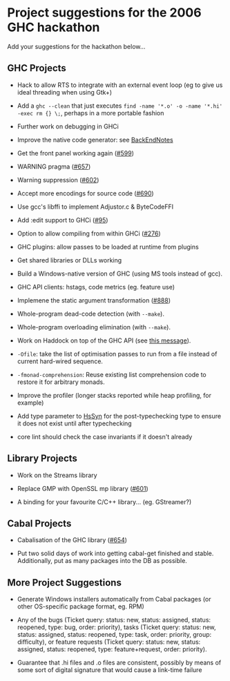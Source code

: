 # Project suggestions for the 2006 GHC hackathon



Add your suggestions for the hackathon below...


## GHC Projects


- Hack to allow RTS to integrate with an external event loop (eg to give us ideal threading when using Gtk+)

- Add a `ghc --clean` that just executes `find -name '*.o' -o -name '*.hi' -exec rm {} \;`, perhaps in a more portable fashion

- Further work on debugging in GHCi

- Improve the native code generator: see [BackEndNotes](back-end-notes)

- Get the front panel working again ([\#599](https://gitlab.staging.haskell.org/ghc/ghc/issues/599))

- WARNING pragma ([\#657](https://gitlab.staging.haskell.org/ghc/ghc/issues/657))

- Warning suppression ([\#602](https://gitlab.staging.haskell.org/ghc/ghc/issues/602))

- Accept more encodings for source code ([\#690](https://gitlab.staging.haskell.org/ghc/ghc/issues/690))

- Use gcc's libffi to implement Adjustor.c & ByteCodeFFI

- Add :edit support to GHCi ([\#95](https://gitlab.staging.haskell.org/ghc/ghc/issues/95))

- Option to allow compiling from within GHCi ([\#276](https://gitlab.staging.haskell.org/ghc/ghc/issues/276))

- GHC plugins: allow passes to be loaded at runtime from plugins

- Get shared libraries or DLLs working

- Build a Windows-native version of GHC (using MS tools instead of gcc).

- GHC API clients: hstags, code metrics (eg. feature use)

- Implemene the static argument transformation ([\#888](https://gitlab.staging.haskell.org/ghc/ghc/issues/888))

- Whole-program dead-code detection (with `--make`).

- Whole-program overloading elimination (with `--make`).


 


- Work on Haddock on top of the GHC API (see [
  this message](http://www.haskell.org/pipermail/haskell/2006-August/018415.html)).

- `-Ofile`: take the list of optimisation passes to run from a file instead of current hard-wired sequence.

- `-fmonad-comprehension`: Reuse existing list comprehension code to restore it for arbitrary monads.

- Improve the profiler (longer stacks reported while heap profiling, for example)


 


- Add type parameter to [HsSyn](commentary/compiler/hs-syn-type) for the post-typechecking type to ensure it does not exist until after typechecking 


 


- core lint should check the case invariants if it doesn't already

## Library Projects


- Work on the Streams library

- Replace GMP with OpenSSL mp library ([\#601](https://gitlab.staging.haskell.org/ghc/ghc/issues/601))

- A binding for your favourite C/C++ library...  (eg. GStreamer?)

## Cabal Projects


- Cabalisation of the GHC library ([\#654](https://gitlab.staging.haskell.org/ghc/ghc/issues/654))

- Put two solid days of work into getting cabal-get finished and stable.  Additionally, put as many packages into the DB as possible.

## More Project Suggestions


- Generate Windows installers automatically from Cabal packages (or
  other OS-specific package format, eg. RPM)

- Any of the bugs (Ticket query: status: new, status: assigned,
  status: reopened, type: bug, order: priority), tasks (Ticket query:
  status: new, status: assigned, status: reopened, type: task, order: priority,
  group: difficulty), or feature requests (Ticket query: status: new,
  status: assigned, status: reopened, type: feature+request, order: priority).

- Guarantee that .hi files and .o files are consistent, possibly by means of some sort of digital signature that would cause a link-time failure

